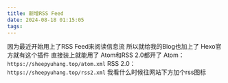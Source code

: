 ```yaml
---
title: 新增RSS Feed
date: 2024-08-18 01:15:05
tags:
---
```

因为最近开始用上了RSS Feed来阅读信息流
所以就给我的Blog也加上了
Hexo官方就有这个插件 直接装上就能用了
Atom和RSS 2.0都开了
Atom：```https://sheepyuhang.top/atom.xml```
RSS 2.0：```https://sheepyuhang.top/rss2.xml```
我看什么时候往网站下方加个rss图标
